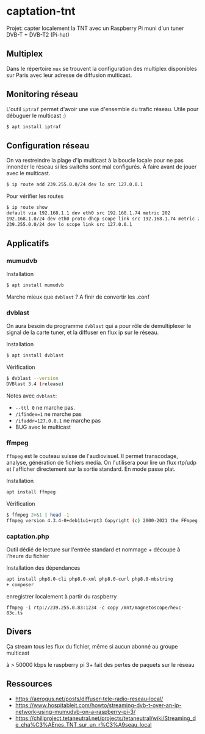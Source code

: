 # captation-tnt

Projet: capter localement la TNT avec un Raspberry Pi muni d'un tuner DVB-T + DVB-T2 (Pi-hat)

## Multiplex

Dans le répertoire `mux` se trouvent la configuration des multiplex disponibles sur Paris avec leur adresse de diffusion multicast.

## Monitoring réseau

L'outil `iptraf` permet d'avoir une vue d'ensemble du trafic réseau. Utile pour débuguer le multicast :)

```bash
$ apt install iptraf
```

## Configuration réseau

On va restreindre la plage d'ip multicast à la boucle locale pour ne pas innonder le réseau si les switchs sont mal configurés. À faire avant de jouer avec le multicast.

```bash
$ ip route add 239.255.0.0/24 dev lo src 127.0.0.1
```

Pour vérifier les routes

```bash
$ ip route show
default via 192.168.1.1 dev eth0 src 192.168.1.74 metric 202
192.168.1.0/24 dev eth0 proto dhcp scope link src 192.168.1.74 metric 202
239.255.0.0/24 dev lo scope link src 127.0.0.1
```

## Applicatifs

### mumudvb

Installation

```bash
$ apt install mumudvb
```

Marche mieux que `dvblast` ? 
A finir de convertir les .conf

### dvblast

On aura besoin du programme `dvblast` qui a pour rôle de demultiplexer le signal de la carte tuner, et la diffuser en flux ip sur le réseau.

Installation

```bash
$ apt install dvblast
```

Vérification

```bash
$ dvblast --version
DVBlast 3.4 (release)
```

Notes avec `dvblast`:

- `--ttl 0` ne marche pas.
- `/ifindex=1` ne marche pas
- `/ifaddr=127.0.0.1` ne marche pas
- BUG avec le multicast

### ffmpeg

`ffmpeg` est le couteau suisse de l'audiovisuel. Il permet transcodage, analyse, génération de fichiers media. On l'utilisera pour lire un flux rtp/udp et l'afficher directement sur la sortie standard. En mode passe plat.

Installation

```bash
apt install ffmpeg
```

Vérification

```bash
$ ffmpeg 2>&1 | head -1
ffmpeg version 4.3.4-0+deb11u1+rpt3 Copyright (c) 2000-2021 the FFmpeg developers
```

### captation.php

Outil dédié de lecture sur l'entrée standard et nommage + découpe à l'heure du fichier

Installation des dépendances

```bash
apt install php8.0-cli php8.0-xml php8.0-curl php8.0-mbstring
+ composer
```

enregistrer localement à partir du raspberry

```
ffmpeg -i rtp://239.255.0.83:1234 -c copy /mnt/magnetoscope/hevc-83c.ts
```

## Divers

Ça stream tous les flux du fichier, même si aucun abonné au groupe multicast

à > 50000 kbps le raspberry pi 3+ fait des pertes de paquets sur le réseau

## Ressources

- https://aerogus.net/posts/diffuser-tele-radio-reseau-local/
- https://www.hospitableit.com/howto/streaming-dvb-t-over-an-ip-network-using-mumudvb-on-a-raspberry-pi-3/
- https://chiliproject.tetaneutral.net/projects/tetaneutral/wiki/Streaming_de_cha%C3%AEnes_TNT_sur_un_r%C3%A9seau_local

